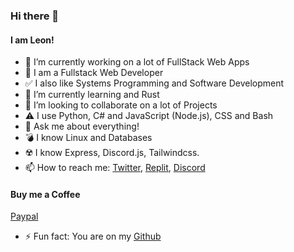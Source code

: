 ### Hi there 👋
#### I am Leon!
- 🔭 I’m currently working on a lot of FullStack Web Apps
- :dizzy: I am a Fullstack Web Developer
- :white_check_mark: I also like Systems Programming and Software Development
- 🌱 I’m currently learning and Rust
- 👯 I’m looking to collaborate on a lot of Projects
- :warning: I use Python, C# and JavaScript (Node.js), CSS and Bash
- 💬 Ask me about everything!
- :bomb: I know Linux and Databases
- :radioactive: I know Express, Discord.js, Tailwindcss.
- 📫 How to reach me: 
[Twitter](https://twitter.com/Leon130109),
[Replit](https://replit.com/@Leonstudios),
[Discord](https://discord.com/users/967709849259499564)
#### Buy me a Coffee
[Paypal](https://www.paypal.com/paypalme/leonzampa)
- ⚡ Fun fact: You are on my 
[Github](https://github.com/Leon0b1101) <br>
